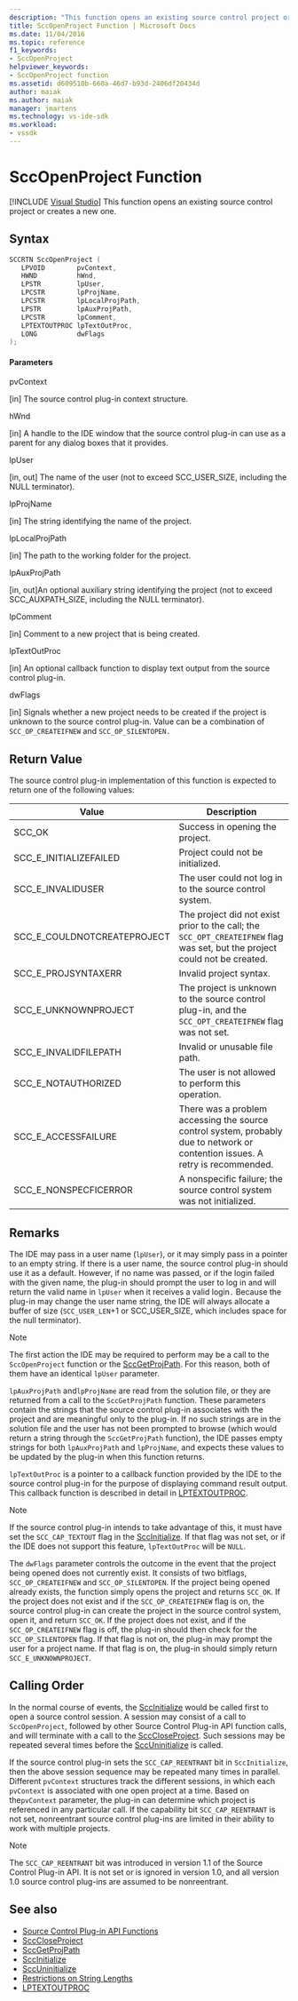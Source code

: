 ```yaml
---
description: "This function opens an existing source control project or creates a new one."
title: SccOpenProject Function | Microsoft Docs
ms.date: 11/04/2016
ms.topic: reference
f1_keywords:
- SccOpenProject
helpviewer_keywords:
- SccOpenProject function
ms.assetid: d609510b-660a-46d7-b93d-2406df20434d
author: maiak
ms.author: maiak
manager: jmartens
ms.technology: vs-ide-sdk
ms.workload:
- vssdk
---
```

# SccOpenProject Function

 [!INCLUDE [Visual Studio](~/includes/applies-to-version/vs-windows-only.md)]
This function opens an existing source control project or creates a new one.

## Syntax

```cpp
SCCRTN SccOpenProject (
   LPVOID        pvContext,
   HWND          hWnd,
   LPSTR         lpUser,
   LPCSTR        lpProjName,
   LPCSTR        lpLocalProjPath,
   LPSTR         lpAuxProjPath,
   LPCSTR        lpComment,
   LPTEXTOUTPROC lpTextOutProc,
   LONG          dwFlags
);
```

#### Parameters
 pvContext

[in] The source control plug-in context structure.

 hWnd

[in] A handle to the IDE window that the source control plug-in can use as a parent for any dialog boxes that it provides.

 lpUser

[in, out] The name of the user (not to exceed SCC_USER_SIZE, including the NULL terminator).

 lpProjName

[in] The string identifying the name of the project.

 lpLocalProjPath

[in] The path to the working folder for the project.

 lpAuxProjPath

[in, out]An optional auxiliary string identifying the project (not to exceed SCC_AUXPATH_SIZE, including the NULL terminator).

 lpComment

[in] Comment to a new project that is being created.

 lpTextOutProc

[in] An optional callback function to display text output from the source control plug-in.

 dwFlags

[in] Signals whether a new project needs to be created if the project is unknown to the source control plug-in. Value can be a combination of `SCC_OP_CREATEIFNEW` and `SCC_OP_SILENTOPEN.`

## Return Value
 The source control plug-in implementation of this function is expected to return one of the following values:

|Value|Description|
|-----------|-----------------|
|SCC_OK|Success in opening the project.|
|SCC_E_INITIALIZEFAILED|Project could not be initialized.|
|SCC_E_INVALIDUSER|The user could not log in to the source control system.|
|SCC_E_COULDNOTCREATEPROJECT|The project did not exist prior to the call;  the `SCC_OPT_CREATEIFNEW` flag was set, but the project could not be created.|
|SCC_E_PROJSYNTAXERR|Invalid project syntax.|
|SCC_E_UNKNOWNPROJECT|The project is unknown to the source control plug-in, and the `SCC_OPT_CREATEIFNEW` flag was not set.|
|SCC_E_INVALIDFILEPATH|Invalid or unusable file path.|
|SCC_E_NOTAUTHORIZED|The user is not allowed to perform this operation.|
|SCC_E_ACCESSFAILURE|There was a problem accessing the source control system, probably due to network or contention issues. A retry is recommended.|
|SCC_E_NONSPECFICERROR|A nonspecific failure; the source control system was not initialized.|

## Remarks
 The IDE may pass in a user name (`lpUser`), or it may simply pass in a pointer to an empty string. If there is a user name, the source control plug-in should use it as a default. However, if no name was passed, or if the login failed with the given name, the plug-in should prompt the user to log in and will return the valid name in `lpUser` when it receives a valid login`.` Because the plug-in may change the user name string, the IDE will always allocate a buffer of size (`SCC_USER_LEN`+1 or SCC_USER_SIZE, which includes space for the null terminator).

> [!NOTE]
> The first action the IDE may be required to perform may be a call to the `SccOpenProject` function or the [SccGetProjPath](../extensibility/sccgetprojpath-function.md). For this reason, both of them have an identical `lpUser` parameter.

 `lpAuxProjPath` and`lpProjName` are read from the solution file, or they are returned from a call to the `SccGetProjPath` function. These parameters contain the strings that the source control plug-in associates with the project and are meaningful only to the plug-in. If no such strings are in the solution file and the user has not been prompted to browse (which would return a string through the `SccGetProjPath` function), the IDE passes empty strings for both `lpAuxProjPath` and `lpProjName`, and expects these values to be updated by the plug-in when this function returns.

 `lpTextOutProc` is a pointer to a callback function provided by the IDE to the source control plug-in for the purpose of displaying command result output. This callback function is described in detail in [LPTEXTOUTPROC](../extensibility/lptextoutproc.md).

> [!NOTE]
> If the source control plug-in intends to take advantage of this, it must have set the `SCC_CAP_TEXTOUT` flag in the [SccInitialize](../extensibility/sccinitialize-function.md). If that flag was not set, or if the IDE does not support this feature, `lpTextOutProc` will be `NULL`.

 The `dwFlags` parameter controls the outcome in the event that the project being opened does not currently exist. It consists of two bitflags, `SCC_OP_CREATEIFNEW` and `SCC_OP_SILENTOPEN`. If the project being opened already exists, the function simply opens the project and returns `SCC_OK`. If the project does not exist and if the `SCC_OP_CREATEIFNEW` flag is on, the source control plug-in can create the project in the source control system, open it, and return `SCC_OK`. If the project does not exist, and if the `SCC_OP_CREATEIFNEW` flag is off, the plug-in should then check for the `SCC_OP_SILENTOPEN` flag. If that flag is not on, the plug-in may prompt the user for a project name. If that flag is on, the plug-in should simply return `SCC_E_UNKNOWNPROJECT`.

## Calling Order
 In the normal course of events, the [SccInitialize](../extensibility/sccinitialize-function.md) would be called first to open a source control session. A session may consist of a call to `SccOpenProject`, followed by other Source Control Plug-in API function calls, and will terminate with a call to the [SccCloseProject](../extensibility/scccloseproject-function.md). Such sessions may be repeated several times before the [SccUninitialize](../extensibility/sccuninitialize-function.md) is called.

 If the source control plug-in sets the `SCC_CAP_REENTRANT` bit in `SccInitialize`, then the above session sequence may be repeated many times in parallel. Different `pvContext` structures track the different sessions, in which each `pvContext` is associated with one open project at a time. Based on the`pvContext` parameter, the plug-in can determine which project is referenced in any particular call. If the capability bit `SCC_CAP_REENTRANT` is not set, nonreentrant source control plug-ins are limited in their ability to work with multiple projects.

> [!NOTE]
> The `SCC_CAP_REENTRANT` bit was introduced in version 1.1 of the Source Control Plug-in API. It is not set or is ignored in version 1.0, and all version 1.0 source control plug-ins are assumed to be nonreentrant.

## See also
- [Source Control Plug-in API Functions](../extensibility/source-control-plug-in-api-functions.md)
- [SccCloseProject](../extensibility/scccloseproject-function.md)
- [SccGetProjPath](../extensibility/sccgetprojpath-function.md)
- [SccInitialize](../extensibility/sccinitialize-function.md)
- [SccUninitialize](../extensibility/sccuninitialize-function.md)
- [Restrictions on String Lengths](../extensibility/restrictions-on-string-lengths.md)
- [LPTEXTOUTPROC](../extensibility/lptextoutproc.md)
